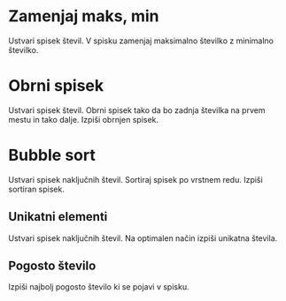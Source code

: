 # Zamenjaj maks, min
Ustvari spisek števil.
V spisku zamenjaj maksimalno številko z minimalno številko.

# Obrni spisek
Ustvari spisek števil.
Obrni spisek tako da bo zadnja številka na prvem mestu in tako dalje.
Izpiši obrnjen spisek.

# Bubble sort
Ustvari spisek naključnih števil.
Sortiraj spisek po vrstnem redu.
Izpiši sortiran spisek.

## Unikatni elementi
Ustvari spisek naključnih števil.
Na optimalen način izpiši unikatna števila. 

## Pogosto število
Izpiši najbolj pogosto število ki se pojavi v spisku.

